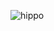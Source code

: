 ![hippo](https://media2.giphy.com/media/v1.Y2lkPTc5MGI3NjExYWQzMjhkaHU4eTUyaGQzdGpqa2xrc2FsMHh6cjBqajg2cTBvYWNsaSZlcD12MV9pbnRlcm5hbF9naWZfYnlfaWQmY3Q9Zw/l2Je4zlfxF6z0IWZi/giphy.gif)
